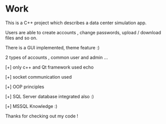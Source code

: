 # Work

This is a C++ project which describes a data center simulation app.

Users are able to create accounts , change passwords, upload / download files and so on.

There is a GUI implemented, theme feature :) 

2 types of accounts , common user and admin ... 

  [+] only c++ and Qt framework used echo 
  
  [+] socket communication used 
  
  [+] OOP principles 
  
  [+] SQL Server database integrated also :) 
  
  [+] MSSQL Knowledge :) 


Thanks for checking out my code !
